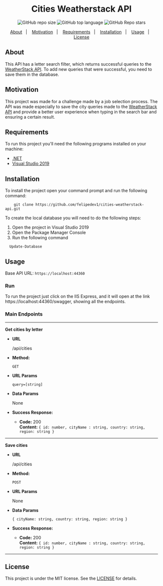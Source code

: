 <h1 align="center">
  Cities Weatherstack API
</h1>

<div align="center">
  <img alt="GitHub repo size" src="https://img.shields.io/github/repo-size/felipedev1/cities-weatherstack-api">
  <img alt="GitHub top language" src="https://img.shields.io/github/languages/top/felipedev1/cities-weatherstack-api">
  <img alt="GitHub Repo stars" src="https://img.shields.io/github/stars/felipedev1/cities-weatherstack-api?style=social">
</div>


<p align="center">
  <a href="#About">About</a>&nbsp;&nbsp;&nbsp;|&nbsp;&nbsp;&nbsp;
  <a href="#Motivation">Motivation</a>&nbsp;&nbsp;&nbsp;|&nbsp;&nbsp;&nbsp;
  <a href="#Requirements">Requirements</a>&nbsp;&nbsp;&nbsp;|&nbsp;&nbsp;&nbsp;
  <a href="#Installation">Installation</a>&nbsp;&nbsp;&nbsp;|&nbsp;&nbsp;&nbsp;
  <a href="#Usage">Usage</a>&nbsp;&nbsp;&nbsp;|&nbsp;&nbsp;&nbsp;
  <a href="#License">License</a>
</p>

## About

This API has a letter search filter, which returns successful queries to the [WeatherStack API](https://weatherstack.com/). To add new queries that were successful, you need to save them in the database.

## Motivation

This project was made for a challenge made by a job selection process.
The API was made especially to save the city queries made to the [WeatherStack API](https://weatherstack.com/) and provide a better user experience when typing in the search bar and ensuring a certain result.

## Requirements

To run this project you'll need the following programs installed on your machine:

+ [.NET](https://dotnet.microsoft.com/download)
+ [Visual Studio 2019](https://visualstudio.microsoft.com/pt-br/downloads/)

## Installation

To install the project open your command prompt and run the following command:

  ```shell
	  git clone https://github.com/felipedev1/cities-weatherstack-api.git
  ```

To create the local database you will need to do the following steps:

1. Open the project in Visual Studio 2019
2. Open the Package Manager Console
3. Run the following command
  ```shell
    Update-Database
  ```

## Usage

  Base API URL: `https://localhost:44360`

  ### Run

  To run the project just click on the IIS Express, and it will open at the link https://localhost:44360/swagger, showing all the endpoints.

  ### Main Endpoints
  ---

  **Get cities by letter**

  * **URL**

    /api/cities

  * **Method:**

    `GET`

  * **URL Params**
 
    `query=[string]`

  * **Data Params**

    None

  * **Success Response:**

    * **Code:** 200 <br />
      **Content:** `{ id: number, cityName : string, country: string, region: string }`
  
  ___

  **Save cities**

  * **URL**

    /api/cities

  * **Method:**

    `POST`

  * **URL Params**
 
    None

  * **Data Params**

    `{ cityName: string, country: string, region: string }`  

  * **Success Response:**

    * **Code:** 200 <br />
      **Content:** `{ id: number, cityName : string, country: string, region: string }`
  ---
 

## License

This project is under the MIT license. See the [LICENSE](https://github.com/felipedev1/cities-weatherstack-api/blob/master/LICENSE) for details.

